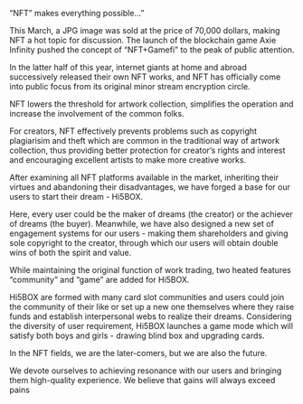“NFT” makes everything possible...”

This March, a JPG image was sold at the price of 70,000 dollars, making NFT a hot topic for discussion. The launch of the blockchain game Axie Infinity pushed the concept of “NFT+Gamefi” to the peak of public attention.

In the latter half of this year, internet giants at home and abroad successively released their own NFT works, and NFT has officially come into public focus from its original minor stream encryption circle.

NFT lowers the threshold for artwork collection, simplifies the operation and increase the involvement of the common folks.

For creators, NFT effectively prevents problems such as copyright plagiarisim and theft which are common in the traditional way of artwork collection, thus providing better protection for creator’s rights and interest and encouraging excellent artists to make more creative works.

After examining all NFT platforms available in the market, inheriting their virtues and abandoning their disadvantages, we have forged a base for our users to start their dream - Hi5BOX.

Here, every user could be the maker of dreams (the creator) or the achiever of dreams (the buyer). Meanwhile, we have also designed a new set of engagement systems for our users - making them shareholders and giving sole copyright to the creator, through which our users will obtain double wins of both the spirit and value.

While maintaining the original function of work trading, two heated features “community” and “game” are added for Hi5BOX.

Hi5BOX are formed with many card slot communities and users could join the community of their like or set up a new one themselves where they raise funds and establish interpersonal webs to realize their dreams. Considering the diversity of user requirement, Hi5BOX launches a game mode which will satisfy both boys and girls - drawing blind box and upgrading cards.

In the NFT fields, we are the later-comers, but we are also the future.

We devote ourselves to achieving resonance with our users and bringing them high-quality experience. We believe that gains will always exceed pains
